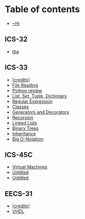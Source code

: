 # Table of contents

* [~Hi](README.md)

## ICS-32

* [tba](ics-32/untitled.md)

## ICS-33

* [\[credits\]](ics-33/credits.md)
* [File Reading](ics-33/files.md)
* [Python review](ics-33/python-review.md)
* [List, Set, Tuple, Dictionary](ics-33/iterables.md)
* [Regular Expression](ics-33/regular-expression.md)
* [Classes](ics-33/untitled.md)
* [Generators and Decorators](ics-33/generators.md)
* [Recursion](ics-33/recursion.md)
* [Linked Lists](ics-33/lln.md)
* [Binary Trees](ics-33/binary-trees.md)
* [Inheritance](ics-33/inheritance.md)
* [Big O-Notation](ics-33/big-o-notation.md)

## ICS-45C

* [Virtual Machines](ics-45c/virtual-machines.md)
* [Untitled](ics-45c/untitled.md)
* [Untitled](ics-45c/untitled-1.md)

## EECS-31

* [\[credits\]](eecs-31/untitled.md)
* [VHDL](eecs-31/vhdl.md)

